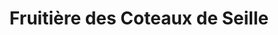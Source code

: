 ---
title: "Fruitière des Coteaux de Seille"
url: /lavigny/fruitiere-des-coteaux-de-seille/
shop: fromage
---